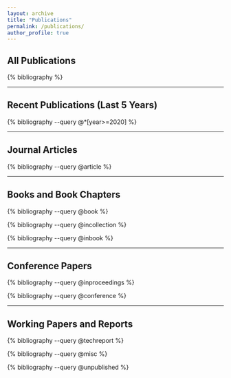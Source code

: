 ```yaml
---
layout: archive
title: "Publications"
permalink: /publications/
author_profile: true
---
```


## All Publications

{% bibliography %}

---

## Recent Publications (Last 5 Years)

{% bibliography --query @*[year>=2020] %}

---

## Journal Articles

{% bibliography --query @article %}

---

## Books and Book Chapters

{% bibliography --query @book %}

{% bibliography --query @incollection %}

{% bibliography --query @inbook %}

---

## Conference Papers

{% bibliography --query @inproceedings %}

{% bibliography --query @conference %}

---

## Working Papers and Reports

{% bibliography --query @techreport %}

{% bibliography --query @misc %}

{% bibliography --query @unpublished %}

